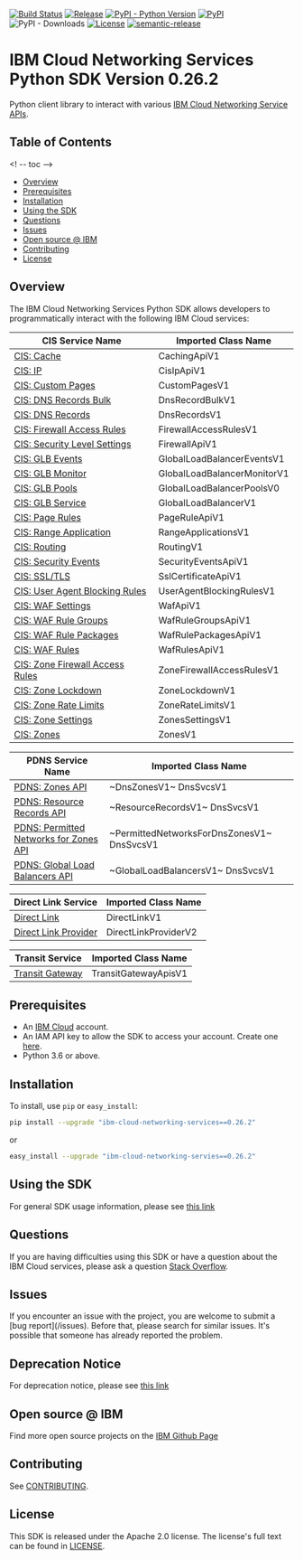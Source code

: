 [![Build Status](https://travis-ci.com/IBM/networking-python-sdk.svg?branch=master)](https://travis-ci.com/IBM/networking-python-sdk)
[![Release](https://img.shields.io/github/v/release/IBM/networking-python-sdk)](https://github.com/IBM/networking-python-sdk/releases/latest)
[![PyPI - Python Version](https://img.shields.io/pypi/pyversions/ibm-cloud-networking-services)](https://pypi.org/project/ibm-cloud-networking-services/)
[![PyPI](https://img.shields.io/pypi/v/ibm-cloud-networking-services)](https://pypi.org/project/ibm-cloud-networking-services/)
![PyPI - Downloads](https://img.shields.io/pypi/dm/ibm-cloud-networking-services)
[![License](https://img.shields.io/badge/License-Apache%202.0-blue.svg)](https://opensource.org/licenses/Apache-2.0)
[![semantic-release](https://img.shields.io/badge/%20%20%F0%9F%93%A6%F0%9F%9A%80-semantic--release-e10079.svg)](https://github.com/semantic-release/semantic-release)

# IBM Cloud Networking Services Python SDK Version 0.26.2

Python client library to interact with various [IBM Cloud Networking Service APIs](https://cloud.ibm.com/apidocs?category=network).

## Table of Contents

<!--
  The TOC below is generated using the `markdown-toc` node package.

      https://github.com/jonschlinkert/markdown-toc

  You should regenerate the TOC after making changes to this file.

      npx markdown-toc -i README.md
  -->

<! -- toc -->

- [Overview](#overview)
- [Prerequisites](#prerequisites)
- [Installation](#installation)
- [Using the SDK](#using-the-sdk)
- [Questions](#questions)
- [Issues](#issues)
- [Open source @ IBM](#open-source--ibm)
- [Contributing](#contributing)
- [License](#license)

<!-- tocstop -->

## Overview

The IBM Cloud Networking Services Python SDK allows developers to programmatically interact with the following
IBM Cloud services:

| CIS Service Name                                                                               | Imported Class Name         |
| ---------------------------------------------------------------------------------------------- | --------------------------- |
| [CIS: Cache](https://cloud.ibm.com/apidocs/cis/cache)                                          | CachingApiV1                |
| [CIS: IP](https://cloud.ibm.com/apidocs/cis/ip)                                                | CisIpApiV1                  |
| [CIS: Custom Pages](https://cloud.ibm.com/apidocs/cis)                                         | CustomPagesV1               |
| [CIS: DNS Records Bulk](https://cloud.ibm.com/apidocs/cis/dnsrecords)                          | DnsRecordBulkV1             |
| [CIS: DNS Records](https://cloud.ibm.com/apidocs/cis/dnsrecords)                               | DnsRecordsV1                |
| [CIS: Firewall Access Rules](https://cloud.ibm.com/apidocs/cis/firewall-access-rule)           | FirewallAccessRulesV1       |
| [CIS: Security Level Settings](https://cloud.ibm.com/apidocs/cis/security-level-settings)      | FirewallApiV1               |
| [CIS: GLB Events](https://cloud.ibm.com/apidocs/cis/glb-events)                                | GlobalLoadBalancerEventsV1  |
| [CIS: GLB Monitor](https://cloud.ibm.com/apidocs/cis/glb-monitor)                              | GlobalLoadBalancerMonitorV1 |
| [CIS: GLB Pools](https://cloud.ibm.com/apidocs/cis/glb-pool)                                   | GlobalLoadBalancerPoolsV0   |
| [CIS: GLB Service](https://cloud.ibm.com/apidocs/cis/glb)                                      | GlobalLoadBalancerV1        |
| [CIS: Page Rules](https://cloud.ibm.com/apidocs/cis/page-rules)                                | PageRuleApiV1               |
| [CIS: Range Application](https://cloud.ibm.com/apidocs/cis/range)                              | RangeApplicationsV1         |
| [CIS: Routing](https://cloud.ibm.com/apidocs/cis/routing)                                      | RoutingV1                   |
| [CIS: Security Events](https://cloud.ibm.com/apidocs/cis)                                      | SecurityEventsApiV1         |
| [CIS: SSL/TLS](https://cloud.ibm.com/apidocs/cis/tls)                                          | SslCertificateApiV1         |
| [CIS: User Agent Blocking Rules](https://cloud.ibm.com/apidocs/cis/user-agent-rules)           | UserAgentBlockingRulesV1    |
| [CIS: WAF Settings](https://cloud.ibm.com/apidocs/cis/waf)                                     | WafApiV1                    |
| [CIS: WAF Rule Groups](https://cloud.ibm.com/apidocs/cis/waf-groups)                           | WafRuleGroupsApiV1          |
| [CIS: WAF Rule Packages](https://cloud.ibm.com/apidocs/cis/waf-packages)                       | WafRulePackagesApiV1        |
| [CIS: WAF Rules](https://cloud.ibm.com/apidocs/cis/waf-rules)                                  | WafRulesApiV1               |
| [CIS: Zone Firewall Access Rules](https://cloud.ibm.com/apidocs/cis/zone-firewall-access-rule) | ZoneFirewallAccessRulesV1   |
| [CIS: Zone Lockdown](https://cloud.ibm.com/apidocs/cis/zone-lockdown)                          | ZoneLockdownV1              |
| [CIS: Zone Rate Limits](https://cloud.ibm.com/apidocs/cis)                                     | ZoneRateLimitsV1            |
| [CIS: Zone Settings](https://cloud.ibm.com/apidocs/cis/zonesettings)                           | ZonesSettingsV1             |
| [CIS: Zones](https://cloud.ibm.com/apidocs/cis/zones)                                          | ZonesV1                     |

| PDNS Service Name                                                                | Imported Class Name                        |
| -------------------------------------------------------------------------------- | ------------------------------------------ |
| [PDNS: Zones API](https://cloud.ibm.com/apidocs/dns-svcs)                        | ~DnsZonesV1~ DnsSvcsV1                     |
| [PDNS: Resource Records API](https://cloud.ibm.com/apidocs/dns-svcs)             | ~ResourceRecordsV1~ DnsSvcsV1              |
| [PDNS: Permitted Networks for Zones API](https://cloud.ibm.com/apidocs/dns-svcs) | ~PermittedNetworksForDnsZonesV1~ DnsSvcsV1 |
| [PDNS: Global Load Balancers API](https://cloud.ibm.com/apidocs/dns-svcs)        | ~GlobalLoadBalancersV1~ DnsSvcsV1          |

| Direct Link Service                                                                        | Imported Class Name  |
| ------------------------------------------------------------------------------------------ | -------------------- |
| [Direct Link](https://cloud.ibm.com/apidocs/direct_link?code=python)                       | DirectLinkV1         |
| [Direct Link Provider](https://cloud.ibm.com/apidocs/direct_link_provider_api?code=python) | DirectLinkProviderV2 |

| Transit Service                                                  | Imported Class Name  |
| ---------------------------------------------------------------- | -------------------- |
| [Transit Gateway](https://cloud.ibm.com/apidocs/transit-gateway) | TransitGatewayApisV1 |

## Prerequisites

[ibm-cloud-onboarding]: https://cloud.ibm.com/registration

- An [IBM Cloud][ibm-cloud-onboarding] account.
- An IAM API key to allow the SDK to access your account. Create one [here](https://cloud.ibm.com/iam/apikeys).
- Python 3.6 or above.

## Installation

To install, use `pip` or `easy_install`:

```bash
pip install --upgrade "ibm-cloud-networking-services==0.26.2"
```

or

```bash
easy_install --upgrade "ibm-cloud-networking-servies==0.26.2"
```

## Using the SDK

For general SDK usage information, please see [this link](https://github.com/IBM/ibm-cloud-sdk-common/blob/master/README.md)

## Questions

If you are having difficulties using this SDK or have a question about the IBM Cloud services,
please ask a question
[Stack Overflow](http://stackoverflow.com/questions/ask?tags=ibm-cloud).

## Issues

If you encounter an issue with the project, you are welcome to submit a
[bug report](<github-repo-url>/issues).
Before that, please search for similar issues. It's possible that someone has already reported the problem.

## Deprecation Notice

For deprecation notice, please see [this link](https://github.com/IBM/networking-python-sdk/blob/master/DEPRECATION-NOTICE.md)

## Open source @ IBM

Find more open source projects on the [IBM Github Page](http://ibm.github.io/)

## Contributing

See [CONTRIBUTING](CONTRIBUTING.md).

## License

This SDK is released under the Apache 2.0 license.
The license's full text can be found in [LICENSE](LICENSE).
